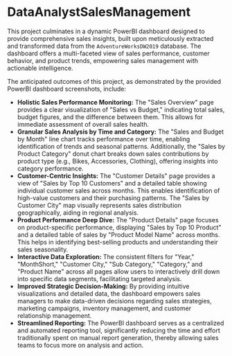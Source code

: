 # DataAnalystSalesManagement
This project culminates in a dynamic PowerBI dashboard designed to provide comprehensive sales insights, built upon meticulously extracted and transformed data from the `AdventureWorksDW2019` database. The dashboard offers a multi-faceted view of sales performance, customer behavior, and product trends, empowering sales management with actionable intelligence.

The anticipated outcomes of this project, as demonstrated by the provided PowerBI dashboard screenshots, include:

* **Holistic Sales Performance Monitoring:** The "Sales Overview" page provides a clear visualization of "Sales vs Budget," indicating total sales, budget figures, and the difference between them. This allows for immediate assessment of overall sales health.
* **Granular Sales Analysis by Time and Category:** The "Sales and Budget by Month" line chart tracks performance over time, enabling identification of trends and seasonal patterns. Additionally, the "Sales by Product Category" donut chart breaks down sales contributions by product type (e.g., Bikes, Accessories, Clothing), offering insights into category performance.
* **Customer-Centric Insights:** The "Customer Details" page provides a view of "Sales by Top 10 Customers" and a detailed table showing individual customer sales across months. This enables identification of high-value customers and their purchasing patterns. The "Sales by Customer City" map visually represents sales distribution geographically, aiding in regional analysis.
* **Product Performance Deep Dive:** The "Product Details" page focuses on product-specific performance, displaying "Sales by Top 10 Product" and a detailed table of sales by "Product Model Name" across months. This helps in identifying best-selling products and understanding their sales seasonality.
* **Interactive Data Exploration:** The consistent filters for "Year," "MonthShort," "Customer City," "Sub Category," "Category," and "Product Name" across all pages allow users to interactively drill down into specific data segments, facilitating targeted analysis.
* **Improved Strategic Decision-Making:** By providing intuitive visualizations and detailed data, the dashboard empowers sales managers to make data-driven decisions regarding sales strategies, marketing campaigns, inventory management, and customer relationship management.
* **Streamlined Reporting:** The PowerBI dashboard serves as a centralized and automated reporting tool, significantly reducing the time and effort traditionally spent on manual report generation, thereby allowing sales teams to focus more on analysis and action.
